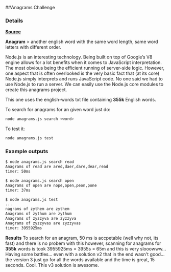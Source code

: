 ##Anagrams Challenge

### Details

**[Source](https://github.com/pawel-krysiak/Anagrams-Algorithms-And-Data-Structures---Ruby)**


**Anagram** > another english word with the same word length, same word letters with different order.

Node.js is an interesting technology. Being built on top of Google’s V8 engine allows for a lot benefits
when it comes to JavaScript interpretation. The most obvious being the efficient running of server-side logic.
However, one aspect that is often overlooked is the very basic fact that (at its core) Node.js simply
interprets and runs JavaScript code. No one said we had to use Node.js to run a server. We can easily use the
Node.js core modules to create this anagrams project.

This one uses the english-words txt file containing **355k** English words.

To search for anagrams for an given word just do:
````bash
node anagrams.js search <word>
````
To test it:
````bash
node anagrams.js test
````

### Example outputs
````bash
$ node anagrams.js search read
Anagrams of read are ared,daer,dare,dear,read
timer: 50ms
````

````bash
$ node anagrams.js search open
Anagrams of open are nope,open,peon,pone
timer: 37ms
````

````bash
$ node anagrams.js test
...
nagrams of zythem are zythem
Anagrams of zythum are zythum
Anagrams of zyzzyva are zyzzyva
Anagrams of zyzzyvas are zyzzyvas
timer: 3955925ms
````

**Results**
To search for an anagram, 50 ms is accpetable (well why not, its fast) and there is no probem with this however, scanning for
anagrams for **355k** words is took 3955925ms = 3955s = 65m and this is very slooowww...
Having some battles... even with a solution v2 that in the end wasn't good... the version 3 just go for all the words available and the time is great, 15 seconds. Cool. This v3 solution is awesome.
